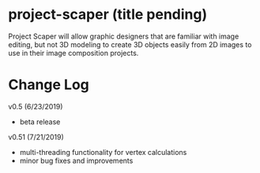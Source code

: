 # project-scaper (title pending)

Project Scaper will allow graphic designers that are familiar with image editing, but not 3D modeling to create 3D objects easily from 2D images to use in their image composition projects.

# Change Log

v0.5 (6/23/2019)
  - beta release
  
v0.51 (7/21/2019)
  - multi-threading functionality for vertex calculations
  - minor bug fixes and improvements

